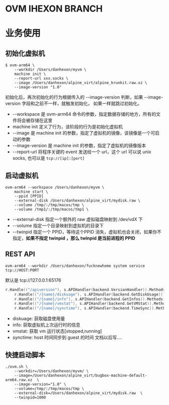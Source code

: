 # OVM IHEXON BRANCH

# 业务使用

## 初始化虚拟机
```
$ ovm-arm64 \
    --workdir /Users/danhexon/myvm \
    machine init \
    --report-url xxx.socks \
    --image /Users/danhexon/alpine_virt/alpine_krunkit.raw.xz \
    --image-version "1.0"
```

初始化后，再次初始化的行为根据传入的 --image-version 判断，如果 --image-version 字段和之前不一样，就触发初始化，
如果一样就跳过初始化。

- --workspace 是 ovm-arm64 命令的参数，指定数据存储的地方，所有的文件将会被存储在这里
- machine init 定义了行为，该阶段的行为是初始化虚拟机
- --image 是 machine init 的参数，指定了虚拟机的镜像，该镜像是一个可启动的参数
- --image-version 是 machine init 的参数，指定了虚拟机的镜像版本
- --report-url 将程序关键的 event 发送给一个 url，这个 url 可以说 unix socks, 也可以是 `tcp://[ip]:[port]`

## 启动虚拟机
```
ovm-arm64 --workspace /Users/danhexon/myvm \
    machine start \
    --ppid [PPID]
    --external-disk /Users/danhexon/alpine_virt/mydisk.raw \
    --volume /tmp/:/tmp/macos/tmp \
    --volume /tmp1/:/tmp/macos/tmp1 \
```
- --external-disk 指定一个额外的 raw 虚拟磁盘映射到 /dev/vdX 下
- --volume 指定一个目录映射到虚拟机的目录下
- --twinpid 指定一个 PPID，等待这个PPID 消失，虚拟机也会关闭，如果你不指定，**如果不指定 twinpid ，那么 twinpid 是当前进程的 PPID**


## REST API
```
ovm-arm64 --workdir /Users/danhexon/fucknewhome system service tcp://HOST:PORT
```

默认是 tcp://127.0.0.1:65176
```go
r.Handle(("/apiversion"), s.APIHandler(backend.VersionHandler)).Methods(http.MethodGet)
	r.Handle(("/{name}/diskuage"), s.APIHandler(backend.GetDiskUsage)).Methods(http.MethodGet)
	r.Handle(("/{name}/info"), s.APIHandler(backend.GetInfos)).Methods(http.MethodGet)
	r.Handle(("/{name}/vmstat"), s.APIHandler(backend.GetVMStat)).Methods(http.MethodGet)
	r.Handle(("/{name}/synctime"), s.APIHandler(backend.TimeSync)).Methods(http.MethodGet)
```


- diskuage: 获取磁盘使用量
- info:     获取虚拟机上次运行时的信息
- vmstat:   获取 vm 运行状态[stopped,running]
- synctime: host 时间同步到 guest 的时间
文档以后写....

## 快捷启动脚本

```
./ovm.sh \
    --workdir=/Users/danhexon/myvm/ \
    --image=/Users/danhexon/alpine_virt/bugbox-machine-default-arm64.raw.xz  \
    --image-version="1.0" \
    --volume=/tmp/:/tmp/macos/tmp \
    --external-disk=/Users/danhexon/alpine_virt/mydisk.raw  \
    --twinpid=1000
```